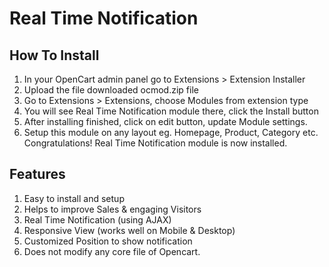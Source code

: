 # Real Time Notification

## How To Install
1) In your OpenCart admin panel go to Extensions > Extension Installer
2) Upload the file downloaded ocmod.zip file
3) Go to Extensions > Extensions, choose Modules from extension type
4) You will see Real Time Notification module there, click the Install button
5) After installing finished, click on edit button, update Module settings.
6) Setup this module on any layout eg. Homepage, Product, Category etc.
Congratulations! Real Time Notification module is now installed.


## Features
1. Easy to install and setup
2. Helps to improve Sales & engaging Visitors
3. Real Time Notification (using AJAX)
4. Responsive View (works well on Mobile & Desktop)
5. Customized Position to show notification
6. Does not modify any core file of Opencart.
